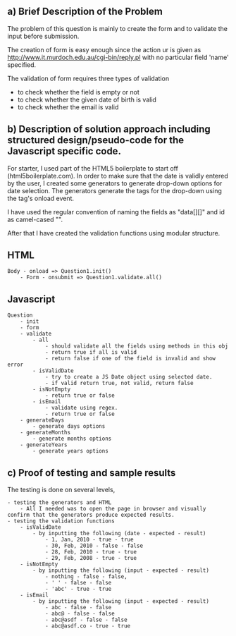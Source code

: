 a) Brief Description of the Problem
---

The problem of this question is mainly to create the form and to validate the input before submission.

The creation of form is easy enough since the action ur is given as http://www.it.murdoch.edu.au/cgi-bin/reply.pl with no particular field 'name' specified. 

The validation of form requires three types of validation
 - to check whether the field is empty or not
 - to check whether the given date of birth is valid
 - to check whether the email is valid
 
 
b) Description of solution approach including structured design/pseudo-code for the Javascript specific code.
---

For starter, I used part of the HTML5 boilerplate to start off (html5boilerplate.com). In order to make sure that the date is validly entered by the user, I created some generators to generate drop-down options for date selection. The generators generate the <options> tags for the drop-down using the <body> tag's onload event.


I have used the regular convention of naming the fields as "data[<Model>][<fieldname>]" and id as camel-cased "<model><FieldName>".

After that I have created the validation functions using modular structure. 

HTML
-----
	Body - onload => Question1.init()
		- Form - onsubmit => Question1.validate.all() 
	
Javascript
-----
	Question
		- init
		- form
		- validate
			- all 
				- should validate all the fields using methods in this obj
				- return true if all is valid
				- return false if one of the field is invalid and show error
			- isValidDate
				- try to create a JS Date object using selected date.
				- if valid return true, not valid, return false
			- isNotEmpty 
				- return true or false
			- isEmail
				- validate using regex.
				- return true or false
		- generateDays
			- generate days options
		- generateMonths
			- generate months options
		- generateYears
			- generate years options
		
c) Proof of testing and sample results
---

The testing is done on several levels,

	- testing the generators and HTML
		- All I needed was to open the page in browser and visually confirm that the generators produce expected results.
	- testing the validation functions
		- isValidDate
			- by inputting the following (date - expected - result)
				- 1, Jan, 2010 - true - true
				- 30, Feb, 2010 - false - false
				- 28, Feb, 2010 - true - true
				- 29, Feb, 2008 - true - true
		- isNotEmpty
			- by inputting the following (input - expected - result)
				- nothing - false - false,
				- ' ' - false - false
				- 'abc' - true - true
		- isEmail
			- by inputting the following (input - expected - result)
				- abc - false - false
				- abc@ - false - false
				- abc@asdf - false - false
				- abc@asdf.co - true - true
			
			
			